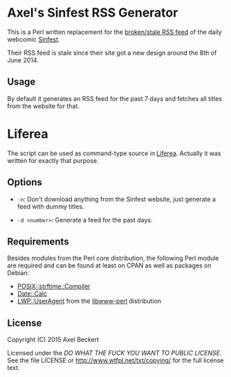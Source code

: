 Axel's Sinfest RSS Generator
============================

This is a Perl written replacement for the
[broken/stale RSS feed](http://www.sinfest.net/rss.php) of the
daily webcomic [Sinfest](http://www.sinfest.net/).

Their RSS feed is stale since their site got a new design around the
8th of June 2014.

Usage
-----

By default it generates an RSS feed for the past 7 days and fetches
all titles from the website for that.

# Liferea

The script can be used as command-type source in
[Liferea](http://liferea.sf.net/). Actually it was written for exactly
that purpose.

Options
-------

* `-n`: Don't download anything from the Sinfest website, just generate
  a feed with dummy titles.
  
* `-d <number>`: Generate a feed for the past _<number>_ days.

Requirements
------------

Besides modules from the Perl core distribution, the following Perl
module are required and can be found at least on CPAN as well as
packages on Debian:

* [POSIX::strftime::Compiler](https://metacpan.org/release/POSIX-strftime-Compiler)
* [Date::Calc](https://metacpan.org/release/Date-Calc)
* [LWP::UserAgent](https://metacpan.org/pod/LWP::UserAgent) from the
  [libwww-perl](https://metacpan.org/release/libwww-perl) distribution

License
-------

Copyright (C) 2015 Axel Beckert

Licensed under the _DO WHAT THE FUCK YOU WANT TO PUBLIC LICENSE_. See
the file LICENSE or http://www.wtfpl.net/txt/copying/ for the full
license text.
